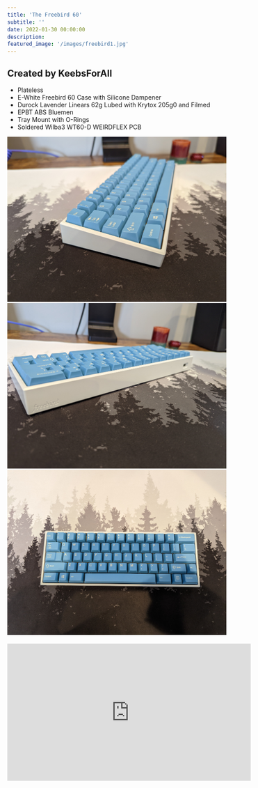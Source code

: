 ```yaml
---
title: 'The Freebird 60'
subtitle: ''
date: 2022-01-30 00:00:00
description: 
featured_image: '/images/freebird1.jpg'
---
```


## Created by KeebsForAll
* Plateless
* E-White Freebird 60 Case with Silicone Dampener
* Durock Lavender Linears 62g Lubed with Krytox 205g0 and Filmed
* EPBT ABS Bluemen
* Tray Mount with O-Rings
* Soldered Wilba3 WT60-D WEIRDFLEX PCB  

<div class="gallery" data-columns="3">
	<img src="/images/freebird/freebird2.jpg">
	<img src="/images/freebird/freebird3.jpg">
	<img src="/images/freebird/freebird4.jpg">
</div>

<br>

<iframe width="560" height="315" src="https://www.youtube.com/embed/AQPOnWbVHOs" title="YouTube video player" frameborder="0" allow="accelerometer; autoplay; clipboard-write; encrypted-media; gyroscope; picture-in-picture" allowfullscreen></iframe>